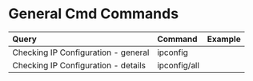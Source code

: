 # General Cmd Commands

| Query                               | Command      |   Example |
|:------------------------------------|:-------------|----------:|
| Checking IP Configuration - general | ipconfig     |           |
| Checking IP Configuration - details | ipconfig/all |           |
